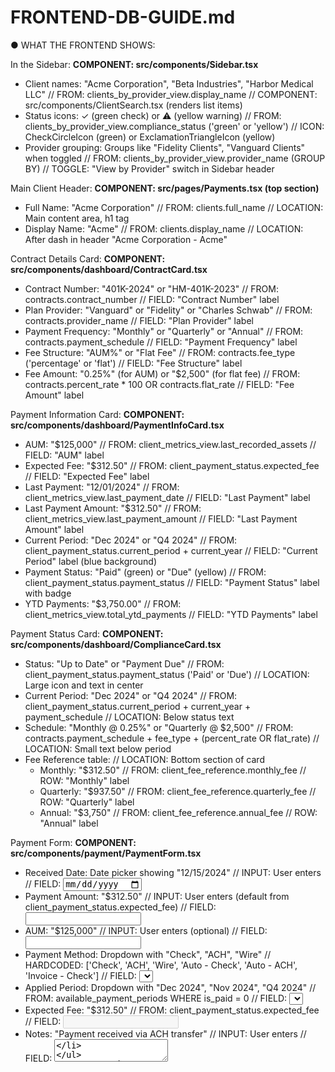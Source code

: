 # FRONTEND-DB-GUIDE.md

● WHAT THE FRONTEND SHOWS:

In the Sidebar:
  **COMPONENT: src/components/Sidebar.tsx**
  - Client names: "Acme Corporation", "Beta Industries", "Harbor Medical LLC"
    // FROM: clients_by_provider_view.display_name
    // COMPONENT: src/components/ClientSearch.tsx (renders list items)
  - Status icons: ✓ (green check) or ⚠ (yellow warning)
    // FROM: clients_by_provider_view.compliance_status ('green' or 'yellow')
    // ICON: CheckCircleIcon (green) or ExclamationTriangleIcon (yellow)
  - Provider grouping: Groups like "Fidelity Clients", "Vanguard Clients" when toggled
    // FROM: clients_by_provider_view.provider_name (GROUP BY)
    // TOGGLE: "View by Provider" switch in Sidebar header

Main Client Header:
  **COMPONENT: src/pages/Payments.tsx (top section)**
  - Full Name: "Acme Corporation"
    // FROM: clients.full_name
    // LOCATION: Main content area, h1 tag
  - Display Name: "Acme"
    // FROM: clients.display_name
    // LOCATION: After dash in header "Acme Corporation - Acme"

Contract Details Card:
  **COMPONENT: src/components/dashboard/ContractCard.tsx**
  - Contract Number: "401K-2024" or "HM-401K-2023"
    // FROM: contracts.contract_number
    // FIELD: "Contract Number" label
  - Plan Provider: "Vanguard" or "Fidelity" or "Charles Schwab"
    // FROM: contracts.provider_name
    // FIELD: "Plan Provider" label
  - Payment Frequency: "Monthly" or "Quarterly" or "Annual"
    // FROM: contracts.payment_schedule
    // FIELD: "Payment Frequency" label
  - Fee Structure: "AUM%" or "Flat Fee"
    // FROM: contracts.fee_type ('percentage' or 'flat')
    // FIELD: "Fee Structure" label
  - Fee Amount: "0.25%" (for AUM) or "$2,500" (for flat fee)
    // FROM: contracts.percent_rate * 100 OR contracts.flat_rate
    // FIELD: "Fee Amount" label

Payment Information Card:
  **COMPONENT: src/components/dashboard/PaymentInfoCard.tsx**
  - AUM: "$125,000"
    // FROM: client_metrics_view.last_recorded_assets
    // FIELD: "AUM" label
  - Expected Fee: "$312.50"
    // FROM: client_payment_status.expected_fee
    // FIELD: "Expected Fee" label
  - Last Payment: "12/01/2024"
    // FROM: client_metrics_view.last_payment_date
    // FIELD: "Last Payment" label
  - Last Payment Amount: "$312.50"
    // FROM: client_metrics_view.last_payment_amount
    // FIELD: "Last Payment Amount" label
  - Current Period: "Dec 2024" or "Q4 2024"
    // FROM: client_payment_status.current_period + current_year
    // FIELD: "Current Period" label (blue background)
  - Payment Status: "Paid" (green) or "Due" (yellow)
    // FROM: client_payment_status.payment_status
    // FIELD: "Payment Status" label with badge
  - YTD Payments: "$3,750.00"
    // FROM: client_metrics_view.total_ytd_payments
    // FIELD: "YTD Payments" label

Payment Status Card:
  **COMPONENT: src/components/dashboard/ComplianceCard.tsx**
  - Status: "Up to Date" or "Payment Due"
    // FROM: client_payment_status.payment_status ('Paid' or 'Due')
    // LOCATION: Large icon and text in center
  - Current Period: "Dec 2024" or "Q4 2024"
    // FROM: client_payment_status.current_period + current_year + payment_schedule
    // LOCATION: Below status text
  - Schedule: "Monthly @ 0.25%" or "Quarterly @ $2,500"
    // FROM: contracts.payment_schedule + fee_type + (percent_rate OR flat_rate)
    // LOCATION: Small text below period
  - Fee Reference table:
    // LOCATION: Bottom section of card
    - Monthly: "$312.50"
      // FROM: client_fee_reference.monthly_fee
      // ROW: "Monthly" label
    - Quarterly: "$937.50"
      // FROM: client_fee_reference.quarterly_fee
      // ROW: "Quarterly" label
    - Annual: "$3,750"
      // FROM: client_fee_reference.annual_fee
      // ROW: "Annual" label

Payment Form:
  **COMPONENT: src/components/payment/PaymentForm.tsx**
  - Received Date: Date picker showing "12/15/2024"
    // INPUT: User enters
    // FIELD: <input type="date" name="received_date">
  - Payment Amount: "$312.50"
    // INPUT: User enters (default from client_payment_status.expected_fee)
    // FIELD: <input type="number" name="payment_amount">
  - AUM: "$125,000"
    // INPUT: User enters (optional)
    // FIELD: <input type="number" name="aum">
  - Payment Method: Dropdown with "Check", "ACH", "Wire"
    // HARDCODED: ['Check', 'ACH', 'Wire', 'Auto - Check', 'Auto - ACH', 'Invoice - Check']
    // FIELD: <select name="payment_method">
  - Applied Period: Dropdown with "Dec 2024", "Nov 2024", "Q4 2024"
    // FROM: available_payment_periods WHERE is_paid = 0
    // FIELD: <select name="applied_period">
  - Expected Fee: "$312.50"
    // FROM: client_payment_status.expected_fee
    // FIELD: <input type="text" name="expected_fee" disabled>
  - Notes: "Payment received via ACH transfer"
    // INPUT: User enters
    // FIELD: <textarea name="notes">

Payment History Table:
  **COMPONENT: src/components/payment/PaymentHistory.tsx**
  - Date: "12/01/24"
    // FROM: payment_variance_view.received_date
    // COLUMN: 1st column, formatted MM/DD/YY
  - Provider: "Vanguard"
    // FROM: contracts.provider_name (JOIN on contract_id)
    // COLUMN: 2nd column
  - Applied Period: "Dec 2024" or "Q4 2024"
    // FROM: payment_variance_view.applied_period + applied_year + applied_period_type
    // COLUMN: 3rd column
  - Payment: "$312.50"
    // FROM: payment_variance_view.actual_fee
    // COLUMN: 4th column
  - Expected: "$312.50"
    // FROM: payment_variance_view.expected_fee
    // COLUMN: 5th column
  - Variance: "$0.00" or "-$5.00"
    // FROM: payment_variance_view.variance_amount
    // COLUMN: 6th column (red if negative)
  - AUM: "$125,000"
    // FROM: payment_variance_view.total_assets
    // COLUMN: 7th column
  - Edit/Delete buttons
    // ACTIONS: Per row actions
    // ICONS: PencilIcon, TrashIcon

**Key API Calls Needed:**
1. Sidebar: `SELECT * FROM clients_by_provider_view`
   - HOOK: src/hooks/useClientDashboard.ts
   - API: GET /api/clients
   
2. Dashboard: `SELECT * FROM client_payment_status WHERE client_id = ?` + `client_metrics_view`
   - HOOK: src/hooks/useClientDashboard.ts
   - API: GET /api/dashboard/{client_id}
   
3. Fee Reference: `SELECT * FROM client_fee_reference WHERE client_id = ?`
   - INCLUDED IN: Dashboard API response
   
4. Period Dropdown: `SELECT * FROM available_payment_periods WHERE client_id = ? AND is_paid = 0`
   - HOOK: src/hooks/usePeriods.ts
   - API: GET /api/periods?client_id={client_id}
   
5. Payment History: `SELECT * FROM payment_variance_view WHERE client_id = ?`
   - HOOK: src/hooks/usePayments.ts
   - API: GET /api/payments?client_id={client_id}

**State Management:**
- STORE: src/stores/useAppStore.ts
  - selectedClient: Currently selected client object
  - clients: List of all clients
  - isLoading: Loading states
  - error: Error states


**Business Logic & Data Notes:**

**Rate Scaling:**
The rates stored in the database are already scaled to the payment frequency. If a client pays monthly at 2.5% annually, the database stores 0.00208333 (2.5% ÷ 12 months). If they pay quarterly at 2.5% annually, it stores 0.00625 (2.5% ÷ 4 quarters). Don't scale these again - they're ready to use for fee calculations. For annual display: monthly_rate × 12 or quarterly_rate × 4

**Billing in Arrears:**
Payments are always for the previous period. In July 2025, monthly clients are paying for June 2025's services, and quarterly clients are paying for Q2 2025 (April-June). The view calculates "current_period" as one period back from today's date automatically.

**Period Display Formatting:**
The database stores periods as integers. For monthly: applied_period=6 means June. For quarterly: applied_period=2 means Q2. To display these, you need to convert:
- Monthly: Use month names (1=January, 2=February, etc) plus the year
- Quarterly: Format as "Q" + period number + space + year
The `available_payment_periods` view already does this formatting in the `display_text` column.

**NULL Handling:**
- total_assets: Flat fee clients don't need assets recorded, so NULLs are expected
- expected_fee: Will be NULL for percentage-based clients when no assets are recorded
- contract_number: About 30% of contracts have no number entered
- total_ytd_payments: NULL means the client hasn't made any payments in the current year

**Expected Fee Calculations:**
For percentage-based fees, the calculation requires assets under management (AUM). The most recent AUM is stored in `client_metrics_view.last_recorded_assets`. If a user doesn't enter AUM when recording a payment, you can use this historical value.

**Variance Status Logic:**
The `payment_variance_view` calculates how far off the actual payment was from expected:
- 'exact': Payment within 1 cent of expected
- 'acceptable': Payment within 5% of expected  
- 'warning': Payment off by 5-15%
- 'alert': Payment off by more than 15%
- 'unknown': No expected fee to compare against

**Payment Methods:**
There's no payment_methods table. These are the values currently in use: Check, ACH, Wire, Auto - Check, Auto - ACH, Invoice - Check. Keep this list hardcoded.

**Multiple Payments Per Period:**
Clients can make multiple payments for the same period (partial payments, corrections, overpayments). The views automatically SUM these when calculating totals.

**FUTURE PLAN**
will create a quarterly summary page eventually where it shows quarterly totals for each client per year. a view already exists for this (quarterly_totals)


#############
# FULL SCHEMA
#############

-- =====================================================
-- HohimerPro-401k Database Schema
-- Final Version - July 2025
-- =====================================================

-- =====================================================
-- TABLES
-- =====================================================

-- Table: clients
CREATE TABLE [dbo].[clients](
    [client_id] [int] IDENTITY(1,1) NOT NULL,
    [display_name] [nvarchar](255) NOT NULL,
    [full_name] [nvarchar](255) NULL,
    [ima_signed_date] [date] NULL,
    CONSTRAINT [PK_clients] PRIMARY KEY CLUSTERED ([client_id])
);

-- Table: contracts
CREATE TABLE [dbo].[contracts](
    [contract_id] [int] IDENTITY(1,1) NOT NULL,
    [client_id] [int] NOT NULL,
    [contract_number] [nvarchar](100) NULL,
    [provider_name] [nvarchar](255) NULL,
    [contract_start_date] [date] NULL,
    [fee_type] [nvarchar](50) NULL,
    [percent_rate] [float] NULL,
    [flat_rate] [float] NULL,
    [payment_schedule] [nvarchar](50) NULL,
    [num_people] [int] NULL,
    [notes] [nvarchar](max) NULL,
    CONSTRAINT [PK_contracts] PRIMARY KEY CLUSTERED ([contract_id])
);

-- Table: contacts
CREATE TABLE [dbo].[contacts](
    [contact_id] [int] IDENTITY(1,1) NOT NULL,
    [client_id] [int] NOT NULL,
    [contact_type] [nvarchar](50) NOT NULL,
    [contact_name] [nvarchar](255) NULL,
    [phone] [nvarchar](50) NULL,
    [email] [nvarchar](255) NULL,
    [fax] [nvarchar](50) NULL,
    [physical_address] [nvarchar](500) NULL,
    [mailing_address] [nvarchar](500) NULL,
    CONSTRAINT [PK_contacts] PRIMARY KEY CLUSTERED ([contact_id])
);

-- Table: payments
CREATE TABLE [dbo].[payments](
    [payment_id] [int] IDENTITY(1,1) NOT NULL,
    [contract_id] [int] NOT NULL,
    [client_id] [int] NOT NULL,
    [received_date] [date] NULL,
    [total_assets] [float] NULL,
    [expected_fee] [float] NULL,
    [actual_fee] [float] NULL,
    [method] [nvarchar](50) NULL,
    [notes] [nvarchar](max) NULL,
    [applied_period_type] [nvarchar](10) NULL,
    [applied_period] [int] NULL,
    [applied_year] [int] NULL,
    CONSTRAINT [PK_payments] PRIMARY KEY CLUSTERED ([payment_id])
);

-- Table: payment_periods
CREATE TABLE [dbo].[payment_periods](
    [period_type] [nvarchar](10) NOT NULL,
    [year] [int] NOT NULL,
    [period] [int] NOT NULL,
    [period_name] [nvarchar](50) NOT NULL,
    [start_date] [date] NOT NULL,
    [end_date] [date] NOT NULL,
    [is_current] [bit] NOT NULL DEFAULT ((0)),
    PRIMARY KEY CLUSTERED ([period_type], [year], [period])
);

-- =====================================================
-- FOREIGN KEYS
-- =====================================================

ALTER TABLE [dbo].[contacts] ADD CONSTRAINT [FK_contacts_clients] 
    FOREIGN KEY([client_id]) REFERENCES [dbo].[clients] ([client_id]) ON DELETE CASCADE;

ALTER TABLE [dbo].[contracts] ADD CONSTRAINT [FK_contracts_clients] 
    FOREIGN KEY([client_id]) REFERENCES [dbo].[clients] ([client_id]) ON DELETE CASCADE;

ALTER TABLE [dbo].[payments] ADD CONSTRAINT [FK_payments_clients] 
    FOREIGN KEY([client_id]) REFERENCES [dbo].[clients] ([client_id]) ON DELETE CASCADE;

ALTER TABLE [dbo].[payments] ADD CONSTRAINT [FK_payments_contracts] 
    FOREIGN KEY([contract_id]) REFERENCES [dbo].[contracts] ([contract_id]);

-- =====================================================
-- CHECK CONSTRAINTS
-- =====================================================

ALTER TABLE [dbo].[payment_periods] ADD CHECK 
    (([period_type]='quarterly' OR [period_type]='monthly'));

ALTER TABLE [dbo].[payments] ADD CONSTRAINT [chk_applied_period] CHECK 
    (([applied_period_type]='monthly' AND ([applied_period]>=(1) AND [applied_period]<=(12)) 
    OR [applied_period_type]='quarterly' AND ([applied_period]>=(1) AND [applied_period]<=(4))));

-- =====================================================
-- INDEXES
-- =====================================================

CREATE NONCLUSTERED INDEX [idx_contacts_client_id] ON [dbo].[contacts] ([client_id]);
CREATE NONCLUSTERED INDEX [idx_contacts_type] ON [dbo].[contacts] ([client_id], [contact_type]);
CREATE NONCLUSTERED INDEX [idx_contracts_client_id] ON [dbo].[contracts] ([client_id]);
CREATE NONCLUSTERED INDEX [idx_contracts_provider] ON [dbo].[contracts] ([provider_name]);
CREATE NONCLUSTERED INDEX [idx_payment_periods_dates] ON [dbo].[payment_periods] ([period_type], [start_date], [end_date]);
CREATE NONCLUSTERED INDEX [idx_payments_client_id] ON [dbo].[payments] ([client_id]);
CREATE NONCLUSTERED INDEX [idx_payments_contract_id] ON [dbo].[payments] ([contract_id]);
CREATE NONCLUSTERED INDEX [idx_payments_date] ON [dbo].[payments] ([client_id], [received_date]);
CREATE NONCLUSTERED INDEX [idx_payments_period_lookup] ON [dbo].[payments] 
    ([client_id], [applied_year], [applied_period])
    INCLUDE([actual_fee], [expected_fee], [total_assets], [received_date]);

-- =====================================================
-- VIEWS
-- =====================================================

-- View: client_metrics_view
-- Purpose: Latest payment info and YTD totals for each client
CREATE VIEW [dbo].[client_metrics_view] AS
WITH LastPayment AS (
    SELECT 
        client_id,
        received_date as last_payment_date,
        actual_fee as last_payment_amount,
        total_assets as last_recorded_assets,
        ROW_NUMBER() OVER (PARTITION BY client_id ORDER BY received_date DESC) as rn
    FROM payments
)
SELECT 
    c.client_id,
    lp.last_payment_date,
    lp.last_payment_amount,
    ytd.total_ytd_payments,
    lp.last_recorded_assets,
    GETDATE() as last_updated
FROM clients c
LEFT JOIN LastPayment lp ON c.client_id = lp.client_id AND lp.rn = 1
LEFT JOIN (
    SELECT client_id, SUM(actual_fee) as total_ytd_payments
    FROM payments 
    WHERE applied_year = YEAR(GETDATE())
    GROUP BY client_id
) ytd ON c.client_id = ytd.client_id;
GO

-- View: client_payment_status
-- Purpose: Current payment status and expected fees for each client
CREATE VIEW [dbo].[client_payment_status] AS
SELECT
    c.client_id,
    c.display_name,
    ct.payment_schedule,
    ct.fee_type,
    ct.flat_rate,
    ct.percent_rate,
    cmv.last_payment_date,
    cmv.last_payment_amount,
    latest.applied_period,
    latest.applied_year,
    latest.applied_period_type,
    -- Current billable period (one back from today)
    CASE 
        WHEN ct.payment_schedule = 'monthly' THEN 
            CASE WHEN MONTH(GETDATE()) = 1 THEN 12 ELSE MONTH(GETDATE()) - 1 END
        WHEN ct.payment_schedule = 'quarterly' THEN 
            CASE WHEN DATEPART(QUARTER, GETDATE()) = 1 THEN 4 ELSE DATEPART(QUARTER, GETDATE()) - 1 END
    END AS current_period,
    CASE 
        WHEN MONTH(GETDATE()) = 1 AND ct.payment_schedule = 'monthly' THEN YEAR(GETDATE()) - 1
        WHEN DATEPART(QUARTER, GETDATE()) = 1 AND ct.payment_schedule = 'quarterly' THEN YEAR(GETDATE()) - 1
        ELSE YEAR(GETDATE())
    END AS current_year,
    cmv.last_recorded_assets,
    -- Calculate expected fee
    CASE
        WHEN ct.fee_type = 'flat' THEN ct.flat_rate
        WHEN ct.fee_type = 'percentage' AND cmv.last_recorded_assets IS NOT NULL THEN 
            ROUND(cmv.last_recorded_assets * (ct.percent_rate / 100.0), 2)
        ELSE NULL
    END AS expected_fee,
    -- Payment status
    CASE
        WHEN latest.applied_year IS NULL THEN 'Due'
        WHEN latest.applied_year < CASE 
            WHEN (MONTH(GETDATE()) = 1 AND ct.payment_schedule = 'monthly') OR 
                 (DATEPART(QUARTER, GETDATE()) = 1 AND ct.payment_schedule = 'quarterly')
            THEN YEAR(GETDATE()) - 1
            ELSE YEAR(GETDATE()) 
        END THEN 'Due'
        WHEN latest.applied_year = CASE 
            WHEN (MONTH(GETDATE()) = 1 AND ct.payment_schedule = 'monthly') OR 
                 (DATEPART(QUARTER, GETDATE()) = 1 AND ct.payment_schedule = 'quarterly')
            THEN YEAR(GETDATE()) - 1
            ELSE YEAR(GETDATE()) 
        END AND latest.applied_period < CASE
            WHEN ct.payment_schedule = 'monthly' THEN 
                CASE WHEN MONTH(GETDATE()) = 1 THEN 12 ELSE MONTH(GETDATE()) - 1 END
            WHEN ct.payment_schedule = 'quarterly' THEN 
                CASE WHEN DATEPART(QUARTER, GETDATE()) = 1 THEN 4 ELSE DATEPART(QUARTER, GETDATE()) - 1 END
        END THEN 'Due'
        ELSE 'Paid'
    END AS payment_status
FROM clients c
JOIN contracts ct ON c.client_id = ct.client_id
LEFT JOIN client_metrics_view cmv ON c.client_id = cmv.client_id
LEFT JOIN (
    SELECT * FROM (
        SELECT *, ROW_NUMBER() OVER (PARTITION BY client_id ORDER BY received_date DESC) as rn
        FROM payments
    ) AS numbered WHERE rn = 1
) latest ON c.client_id = latest.client_id;
GO

-- View: clients_by_provider_view
-- Purpose: Master view for sidebar and client list
CREATE VIEW [dbo].[clients_by_provider_view] AS
SELECT 
    c.client_id,
    c.display_name,
    c.full_name,
    c.ima_signed_date,
    ct.contract_id,
    ct.provider_name,
    ct.fee_type,
    ct.percent_rate,
    ct.flat_rate,
    ct.payment_schedule,
    cm.last_payment_date,
    cm.last_payment_amount,
    cm.last_recorded_assets,
    cm.total_ytd_payments,
    cps.payment_status,
    CASE 
        WHEN cps.payment_status = 'Paid' THEN 'green'
        ELSE 'yellow'
    END AS compliance_status
FROM clients c
LEFT JOIN contracts ct ON c.client_id = ct.client_id
LEFT JOIN client_metrics_view cm ON c.client_id = cm.client_id
LEFT JOIN client_payment_status cps ON c.client_id = cps.client_id;
GO

-- View: payment_variance_view
-- Purpose: Payment history with variance calculations
CREATE VIEW [dbo].[payment_variance_view] AS
SELECT 
    p.*,
    p.actual_fee - p.expected_fee AS variance_amount,
    CASE 
        WHEN p.expected_fee = 0 OR p.expected_fee IS NULL THEN NULL
        ELSE ((p.actual_fee - p.expected_fee) / p.expected_fee) * 100
    END AS variance_percent,
    CASE 
        WHEN p.expected_fee IS NULL OR p.expected_fee = 0 THEN 'unknown'
        WHEN ABS(p.actual_fee - p.expected_fee) < 0.01 THEN 'exact'
        WHEN ABS(((p.actual_fee - p.expected_fee) / p.expected_fee) * 100) <= 5 THEN 'acceptable'
        WHEN ABS(((p.actual_fee - p.expected_fee) / p.expected_fee) * 100) <= 15 THEN 'warning'
        ELSE 'alert'
    END AS variance_status
FROM payments p;
GO

-- View: quarterly_totals
-- Purpose: Quarterly payment totals for all clients
CREATE VIEW [dbo].[quarterly_totals] AS
SELECT 
    c.client_id,
    c.display_name,
    p.applied_year as year,
    CASE 
        WHEN p.applied_period_type = 'monthly' THEN 
            CASE 
                WHEN p.applied_period IN (1,2,3) THEN 1
                WHEN p.applied_period IN (4,5,6) THEN 2
                WHEN p.applied_period IN (7,8,9) THEN 3
                WHEN p.applied_period IN (10,11,12) THEN 4
            END
        WHEN p.applied_period_type = 'quarterly' THEN p.applied_period
    END as quarter,
    SUM(p.actual_fee) as total,
    COUNT(*) as payment_count
FROM clients c
LEFT JOIN payments p ON c.client_id = p.client_id
WHERE p.payment_id IS NOT NULL
GROUP BY 
    c.client_id, 
    c.display_name, 
    p.applied_year,
    CASE 
        WHEN p.applied_period_type = 'monthly' THEN 
            CASE 
                WHEN p.applied_period IN (1,2,3) THEN 1
                WHEN p.applied_period IN (4,5,6) THEN 2
                WHEN p.applied_period IN (7,8,9) THEN 3
                WHEN p.applied_period IN (10,11,12) THEN 4
            END
        WHEN p.applied_period_type = 'quarterly' THEN p.applied_period
    END;
GO

-- View: yearly_summaries
-- Purpose: Annual totals with YoY growth calculations
CREATE VIEW [dbo].[yearly_summaries] AS
WITH yearly_data AS (
    SELECT 
        client_id,
        applied_year as [year],
        SUM(actual_fee) as total_payments,
        AVG(total_assets) as total_assets,
        COUNT(*) as payment_count,
        AVG(actual_fee) as avg_payment
    FROM payments 
    GROUP BY client_id, applied_year
)
SELECT 
    y1.*,
    CASE 
        WHEN y2.total_payments > 0 
        THEN ((y1.total_payments - y2.total_payments) / y2.total_payments * 100) 
        ELSE NULL 
    END as yoy_growth,
    GETDATE() as last_updated
FROM yearly_data y1
LEFT JOIN yearly_data y2 ON y1.client_id = y2.client_id 
    AND y1.[year] = y2.[year] + 1;
GO

-- View: available_payment_periods
-- Purpose: Payment form dropdown showing available periods
CREATE VIEW [dbo].[available_payment_periods] AS
SELECT 
    c.client_id,
    pp.year,
    pp.period,
    CASE 
        WHEN ct.payment_schedule = 'monthly' THEN pp.period_name
        WHEN ct.payment_schedule = 'quarterly' THEN 'Q' + CAST(pp.period AS VARCHAR) + ' ' + CAST(pp.year AS VARCHAR)
    END as display_text,
    CASE WHEN p.payment_id IS NOT NULL THEN 1 ELSE 0 END as is_paid
FROM clients c
JOIN contracts ct ON c.client_id = ct.client_id
JOIN payment_periods pp ON pp.period_type = ct.payment_schedule
LEFT JOIN payments p ON p.client_id = c.client_id 
    AND p.applied_year = pp.year 
    AND p.applied_period = pp.period
    AND p.applied_period_type = pp.period_type
INNER JOIN (
    SELECT client_id, 
           MIN(DATEFROMPARTS(applied_year, applied_period, 1)) as first_payment_date
    FROM payments
    GROUP BY client_id
) first_payment ON c.client_id = first_payment.client_id
WHERE pp.end_date <= GETDATE()
  AND pp.start_date >= first_payment.first_payment_date;
GO

-- View: client_fee_reference
-- Purpose: Fee calculations at different frequencies
CREATE VIEW [dbo].[client_fee_reference] AS
SELECT 
    ct.client_id,
    ct.fee_type,
    ct.percent_rate,
    ct.flat_rate,
    cm.last_recorded_assets,
    CASE 
        WHEN ct.fee_type = 'flat' THEN ct.flat_rate
        WHEN ct.fee_type = 'percentage' AND cm.last_recorded_assets IS NOT NULL 
        THEN ROUND(cm.last_recorded_assets * (ct.percent_rate / 100.0), 2)
        ELSE NULL
    END as monthly_fee,
    CASE 
        WHEN ct.fee_type = 'flat' THEN ct.flat_rate * 3
        WHEN ct.fee_type = 'percentage' AND cm.last_recorded_assets IS NOT NULL 
        THEN ROUND(cm.last_recorded_assets * (ct.percent_rate / 100.0) * 3, 2)
        ELSE NULL
    END as quarterly_fee,
    CASE 
        WHEN ct.fee_type = 'flat' THEN ct.flat_rate * 12
        WHEN ct.fee_type = 'percentage' AND cm.last_recorded_assets IS NOT NULL 
        THEN ROUND(cm.last_recorded_assets * (ct.percent_rate / 100.0) * 12, 2)
        ELSE NULL
    END as annual_fee
FROM contracts ct
LEFT JOIN client_metrics_view cm ON ct.client_id = cm.client_id;
GO
